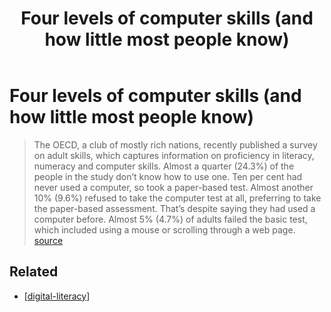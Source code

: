 ﻿---
backlinks:
- title: Digital Literacy
  url: /memex/sense/Learning/digital-literacy.html
title: Four levels of computer skills (and how little most people know)
---
# Four levels of computer skills (and how little most people know)

> The OECD, a club of mostly rich nations, recently published a survey on adult skills, which captures information on proficiency in literacy, numeracy and computer skills.
> Almost a quarter (24.3%) of the people in the study don’t know how to use one. Ten per cent had never used a computer, so took a paper-based test.
> Almost another 10% (9.6%) refused to take the computer test at all, preferring to take the paper-based assessment. That’s despite saying they had used a computer before.
> Almost 5% (4.7%) of adults failed the basic test, which included using a mouse or scrolling through a web page. [source](https://www.weforum.org/agenda/2017/02/a-quarter-of-adults-can-t-use-a-computer?utm_content=buffer21385&utm_medium=social&utm_source=twitter.com&utm_campaign=buffer)

## Related

- [[digital-literacy]]


[//begin]: # "Autogenerated link references for markdown compatibility"
[digital-literacy]: ../Learning/digital-literacy "Digital Literacy"
[//end]: # "Autogenerated link references"